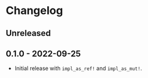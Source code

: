 # Changelog

## Unreleased


## 0.1.0 - 2022-09-25
- Initial release with `impl_as_ref!` and `impl_as_mut!`.
